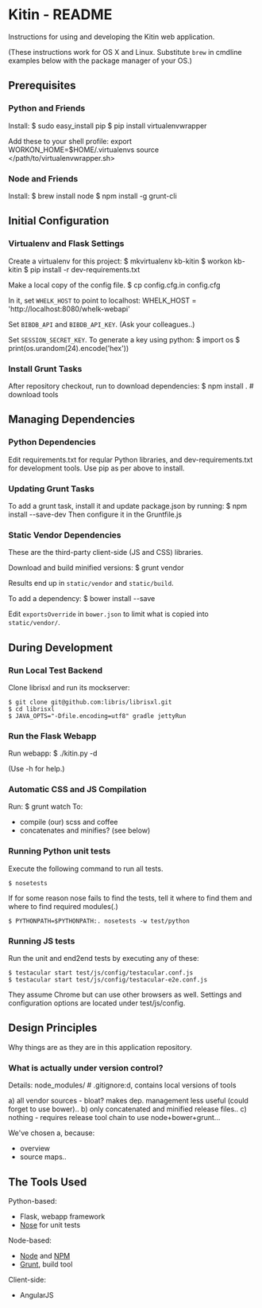 Kitin - README
========================================================================

Instructions for using and developing the Kitin web application.

(These instructions work for OS X and Linux. Substitute `brew` in cmdline
examples below with the package manager of your OS.)

Prerequisites
------------------------------------------

### Python and Friends

Install:
    $ sudo easy_install pip
    $ pip install virtualenvwrapper

Add these to your shell profile:
    export WORKON_HOME=$HOME/.virtualenvs
    source </path/to/virtualenvwrapper.sh>

### Node and Friends

Install:
    $ brew install node
    $ npm install -g grunt-cli


Initial Configuration
------------------------------------------

### Virtualenv and Flask Settings

Create a virtualenv for this project:
    $ mkvirtualenv kb-kitin
    $ workon kb-kitin
    $ pip install -r dev-requirements.txt

Make a local copy of the config file.
    $ cp config.cfg.in config.cfg

In it, set `WHELK_HOST` to point to localhost:
    WHELK_HOST = 'http://localhost:8080/whelk-webapi'

Set `BIBDB_API` and `BIBDB_API_KEY`. (Ask your colleagues..)

Set `SESSION_SECRET_KEY`. To generate a key using python:
    $ import os
    $ print(os.urandom(24).encode('hex'))

### Install Grunt Tasks

After repository checkout, run to download dependencies:
    $ npm install . # download tools


Managing Dependencies
------------------------------------------

### Python Dependencies

Edit requirements.txt for reqular Python libraries, and dev-requirements.txt
for development tools. Use pip as per above to install.

### Updating Grunt Tasks

To add a grunt task, install it and update package.json by running:
    $ npm install --save-dev <package-name>
Then configure it in the Gruntfile.js

### Static Vendor Dependencies

These are the third-party client-side (JS and CSS) libraries.

Download and build minified versions:
    $ grunt vendor

Results end up in `static/vendor` and `static/build`.

To add a dependency:
    $ bower install --save <package-name>

Edit `exportsOverride` in `bower.json` to limit what is copied into
`static/vendor/`.


During Development
------------------------------------------

### Run Local Test Backend

Clone librisxl and run its mockserver:

    $ git clone git@github.com:libris/librisxl.git
    $ cd librisxl
    $ JAVA_OPTS="-Dfile.encoding=utf8" gradle jettyRun

### Run the Flask Webapp

Run webapp:
    $ ./kitin.py -d

(Use -h for help.)

### Automatic CSS and JS Compilation

Run:
    $ grunt watch
To:
- compile (our) scss and coffee
- concatenates and minifies? (see below)

### Running Python unit tests

Execute the following command to run all tests.

    $ nosetests

If for some reason nose fails to find the tests, tell it where to find them and
where to find required modules(.)

    $ PYTHONPATH=$PYTHONPATH:. nosetests -w test/python

### Running JS tests

Run the unit and end2end tests by executing any of these:

    $ testacular start test/js/config/testacular.conf.js
    $ testacular start test/js/config/testacular-e2e.conf.js

They assume Chrome but can use other browsers as well. Settings and
configuration options are located under test/js/config.


Design Principles
------------------------------------------

Why things are as they are in this application repository.

### What is actually under version control?

Details:
    node_modules/ # .gitignore:d, contains local versions of tools

a) all vendor sources - bloat? makes dep. management less useful (could forget to use bower)..
b) only concatenated and minified release files..
c) nothing - requires release tool chain to use node+bower+grunt...

We've chosen a, because:
- overview
- source maps..


The Tools Used
------------------------------------------

Python-based:
* Flask, webapp framework
* [Nose](https://nose.readthedocs.org/en/latest/testing.html) for unit tests

Node-based:
* [Node](http://nodejs.org/) and [NPM](https://npmjs.org/)
* [Grunt](http://gruntjs.com/), build tool

Client-side:
* AngularJS
